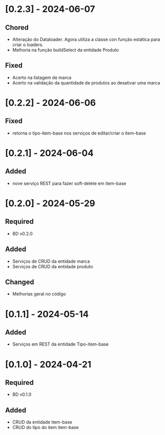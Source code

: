 # [0.2.3] - 2024-06-07
## Chored
* Alteração do Dataloader. Agora utiliza a classe con função estática para criar o loaders.
* Melhoria na função buildSelect da entidade Produto
## Fixed
* Acerto na listagem de marca
* Acerto na validação da quantidade de produtos ao desativar uma marca

# [0.2.2] - 2024-06-06
## Fixed
* retorna o tipo-item-base nos serviços de editar/criar o item-base

# [0.2.1] - 2024-06-04
## Added
* nove serviço REST para fazer soft-delete em item-base

# [0.2.0] - 2024-05-29
## Required
- BD v0.2.0
## Added
- Serviços de CRUD da entidade marca
- Serviços de CRUD da entidade produto
## Changed
- Melhorias geral no código

# [0.1.1] - 2024-05-14
## Added
- Serviços em REST da entidade Tipo-item-base

# [0.1.0] - 2024-04-21
## Required
- BD v0.1.0
## Added
- CRUD da entidade item-base
- CRUD do tipo do item item-base
